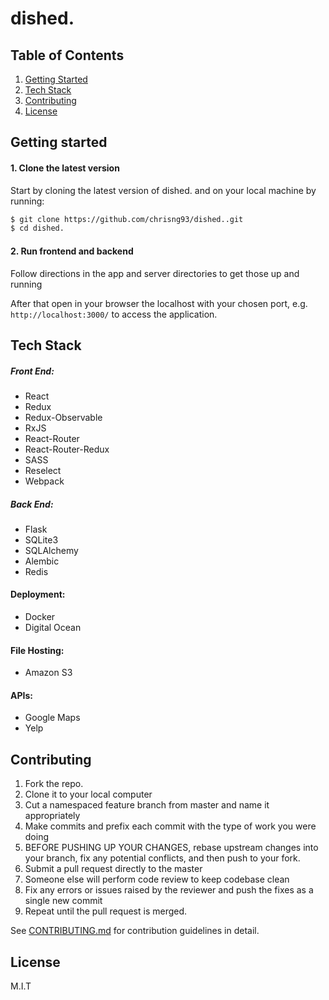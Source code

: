 # dished.


## Table of Contents

1. [Getting Started](#Getting-Started)
2. [Tech Stack](#Tech-Stack)
3. [Contributing](#Contributing)
4. [License](#License)


## Getting started

#### 1. Clone the latest version

  Start by cloning the latest version of dished. and on your local machine by running:

  ```sh
  $ git clone https://github.com/chrisng93/dished..git
  $ cd dished.
  ```

#### 2. Run frontend and backend

  Follow directions in the app and server directories to get those up and running

  After that open in your browser the localhost with your chosen port, e.g. ``` http://localhost:3000/ ``` to access the application.


## Tech Stack

##### Front End:
- React
- Redux
- Redux-Observable
- RxJS
- React-Router
- React-Router-Redux
- SASS
- Reselect
- Webpack

##### Back End:
- Flask
- SQLite3
- SQLAlchemy
- Alembic
- Redis

#### Deployment:
- Docker
- Digital Ocean

#### File Hosting:
- Amazon S3

#### APIs:
- Google Maps
- Yelp

## Contributing

  1. Fork the repo.
  2. Clone it to your local computer
  3. Cut a namespaced feature branch from master and name it appropriately
  4. Make commits and prefix each commit with the type of work you were doing
  5. BEFORE PUSHING UP YOUR CHANGES, rebase upstream changes into your branch, fix any potential conflicts, and then push to your fork.
  6. Submit a pull request directly to the master
  7. Someone else will perform code review to keep codebase clean
  8. Fix any errors or issues raised by the reviewer and push the fixes as a single new commit
  9. Repeat until the pull request is merged.

See [CONTRIBUTING.md](CONTRIBUTING.md) for contribution guidelines in detail.


## License

M.I.T
